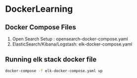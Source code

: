 # DockerLearning
## Docker Compose Files
1. Open Search Setup : opensearch-docker-compose.yaml
2. ElasticSearch/Kibana/Logstash: elk-docker-compose.yaml


## Running elk stack docker file
```zsh
docker-compose -f elk-docker-compose.yaml up
```
